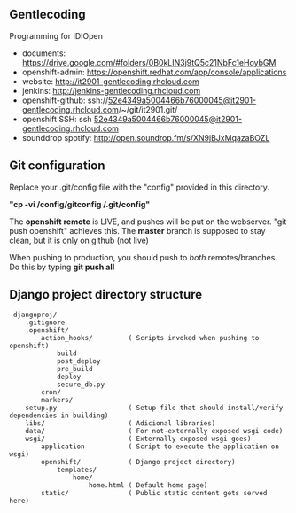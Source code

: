 Gentlecoding
---------------

Programming for IDIOpen

* documents: https://drive.google.com/#folders/0B0kLIN3j9tQ5c21NbFc1eHoybGM
* openshift-admin: https://openshift.redhat.com/app/console/applications
* website: http://it2901-gentlecoding.rhcloud.com
* jenkins: http://jenkins-gentlecoding.rhcloud.com
* openshift-github: ssh://52e4349a5004466b76000045@it2901-gentlecoding.rhcloud.com/~/git/it2901.git/
* openshift SSH: ssh 52e4349a5004466b76000045@it2901-gentlecoding.rhcloud.com
* sounddrop spotify: http://open.soundrop.fm/s/XN9jBJxMqazaBOZL

Git configuration
--------------------------

Replace your .git/config file
with the "config" provided in this directory.

**"cp -vi <gitfolder>/config/gitconfig <gitfolder>/.git/config"**

The **openshift remote** is LIVE, and pushes will be put on the webserver.
"git push openshift" achieves this.
The **master** branch is supposed to stay clean, but it is only on github (not live)

When pushing to production, you should push to *both* remotes/branches.
Do this by typing **git push all**


Django project directory structure
----------------------------------

     djangoproj/
        .gitignore
     	.openshift/
     		action_hooks/         ( Scripts invoked when pushing to openshift)
     			build
     			post_deploy
     			pre_build
     			deploy
     			secure_db.py
     		cron/
     		markers/
     	setup.py                  ( Setup file that should install/verify dependencies in building)
     	libs/                     ( Adicional libraries)
     	data/                     ( For not-externally exposed wsgi code)
     	wsgi/                     ( Externally exposed wsgi goes)
     		application           ( Script to execute the application on wsgi)
     		openshift/            ( Django project directory)
     			templates/
     				home/
     					home.html ( Default home page)
     		static/               ( Public static content gets served here)
